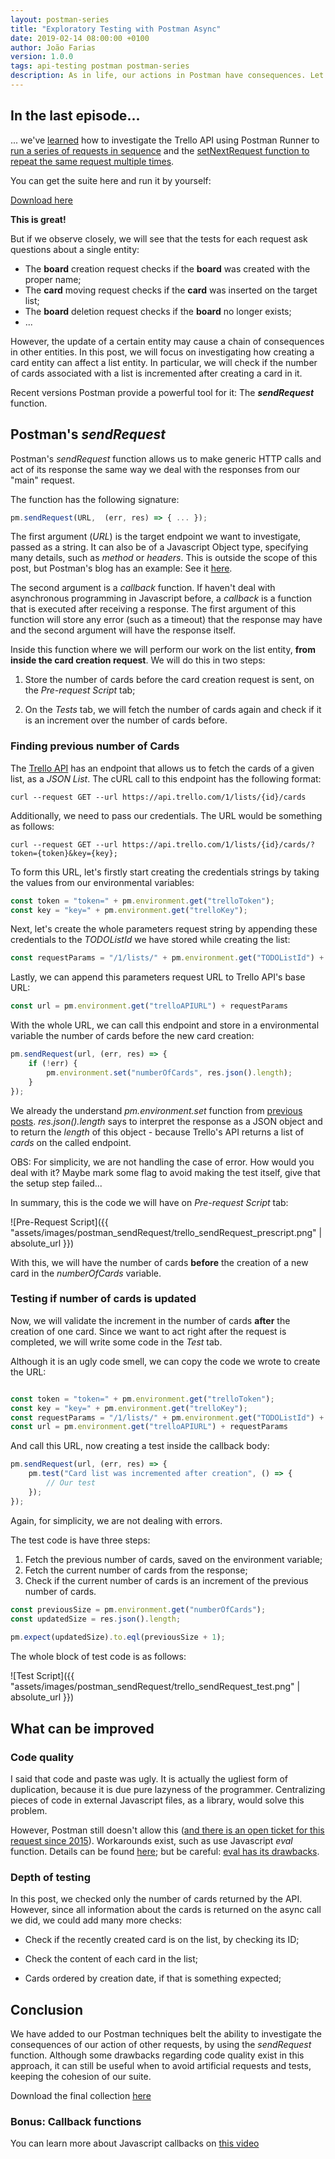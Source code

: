 ```yaml
---
layout: postman-series
title: "Exploratory Testing with Postman Async"
date: 2019-02-14 08:00:00 +0100
author: João Farias
version: 1.0.0
tags: api-testing postman postman-series
description: As in life, our actions in Postman have consequences. Let's learn how to explore affected entities.
---
```


## In the last episode...

... we've [learned](http://thatsabug.com/2019/02/01/postman_runner.html) how to investigate the Trello
API using Postman Runner to [run a series of requests in sequence](http://thatsabug.com/2019/02/01/postman_runner.html#execution) and the [setNextRequest function to repeat the same request multiple times](http://thatsabug.com/2019/02/01/postman_runner.html#postman-flows-with-setnextrequest).

You can get the suite here and run it by yourself:

[Download here](https://raw.githubusercontent.com/JoaoGFarias/JoaoGFarias.github.io/master/assets/images/postman_runner/thats_a_bug_postman_trello.postman_collection.json)

**This is great!**

But if we observe closely, we will see that the tests for each request ask questions about a single entity:

- The **board** creation request checks if the **board** was created with the proper name;
- The **card** moving request checks if the **card** was inserted on the target list;
- The **board** deletion request checks if the **board** no longer exists;
- ...

However, the update of a certain entity may cause a chain of consequences in other entities.
In this post, we will focus on investigating how creating a card entity can affect a list entity.
In particular, we will check if the number of cards associated with a list is incremented 
after creating a card in it.

Recent versions Postman provide a powerful tool for it: The _**sendRequest**_ function.

## Postman's _sendRequest_

Postman's _sendRequest_ function allows us to make generic HTTP calls and act
of its response the same way we deal with the responses from our "main" request.

The function has the following signature:

```javascript
pm.sendRequest(URL,  (err, res) => { ... });
```

The first argument (_URL_) is the target endpoint we want to investigate, passed as a string. It
can also be of a Javascript Object type, specifying many details, such as _method_ or _headers_.
This is outside the scope of this post, but Postman's blog has an example: See it [here](https://blog.getpostman.com/2017/10/03/send-asynchronous-requests-with-postmans-pm-api/).

The second argument is a _callback_ function. If haven't deal with asynchronous programming in
Javascript before, a _callback_ is a function that is executed after receiving a response.
The first argument of this function will store any error (such as a timeout) that the response may have
and the second argument will have the response itself.

Inside this function where we will perform our work on the list entity, **from inside the card creation request**.
We will do this in two steps:

1. Store the number of cards before the card creation request is sent, on the _Pre-request Script_ tab;

2.  On the _Tests_ tab, we will fetch the number of cards again and check if it is an increment over the number of cards before.

### Finding previous number of Cards

The [Trello API](https://developers.trello.com/reference/#listsidcards) has an endpoint
that allows us to fetch the cards of a given list, as a _JSON List_.
The cURL call to this endpoint has the following format:

```console
curl --request GET --url https://api.trello.com/1/lists/{id}/cards
```

Additionally, we need to pass our credentials. The URL would be something as follows:

```console
curl --request GET --url https://api.trello.com/1/lists/{id}/cards/?token={token}&key={key};
```

To form this URL, let's firstly start creating the credentials strings by taking the values from
our environmental variables:

```javascript
const token = "token=" + pm.environment.get("trelloToken");
const key = "key=" + pm.environment.get("trelloKey");
```

Next, let's create the whole parameters request string by appending these credentials to the _TODOListId_ we have stored while creating the list:

```javascript
const requestParams = "/1/lists/" + pm.environment.get("TODOListId") + "/cards/" + "/?" + token + "&" + key;
```

Lastly, we can append this parameters request URL to Trello API's base URL:

```javascript
const url = pm.environment.get("trelloAPIURL") + requestParams
```

With the whole URL, we can call this endpoint and store in a environmental variable
the number of cards before the new card creation:

```javascript
pm.sendRequest(url, (err, res) => {
    if (!err) {
        pm.environment.set("numberOfCards", res.json().length);
    }
});
```

We already the understand _pm.environment.set_ function from [previous posts](http://thatsabug.com/2019/01/10/intro_postman_trello.html#step-1-create-a-board).
_res.json().length_ says to interpret the response as a JSON object and to return the _length_ of this object - because Trello's API returns a list of _cards_
on the called endpoint.

OBS: For simplicity, we are not handling the case of error. How would you deal with it?
Maybe mark some flag to avoid making the test itself, give that the setup step failed...

In summary, this is the code we will have on _Pre-request Script_ tab:

![Pre-Request Script]({{ "assets/images/postman_sendRequest/trello_sendRequest_prescript.png" | absolute_url }})

With this, we will have the number of cards **before** the creation of a new card in the _numberOfCards_ variable.

### Testing if number of cards is updated

Now, we will validate the increment in the number of cards **after** the creation of one card.
Since we want to act right after the request is completed, we will write some code in the _Test_ tab.

Although it is an ugly code smell, we can copy the code we wrote to create the URL:

```javascript

const token = "token=" + pm.environment.get("trelloToken");
const key = "key=" + pm.environment.get("trelloKey");
const requestParams = "/1/lists/" + pm.environment.get("TODOListId") + "/cards/" + "/?" + token + "&" + key;
const url = pm.environment.get("trelloAPIURL") + requestParams
```

And call this URL, now creating a test inside the callback body:

```javascript
pm.sendRequest(url, (err, res) => {
    pm.test("Card list was incremented after creation", () => {
        // Our test
    });
});
```

Again, for simplicity, we are not dealing with errors.

The test code is have three steps:

1. Fetch the previous number of cards, saved on the environment variable;
2. Fetch the current number of cards from the response;
3. Check if the current number of cards is an increment of the previous number of cards.

```javascript
const previousSize = pm.environment.get("numberOfCards");
const updatedSize = res.json().length;
        
pm.expect(updatedSize).to.eql(previousSize + 1);
```

The whole block of test code is as follows:

![Test Script]({{ "assets/images/postman_sendRequest/trello_sendRequest_test.png" | absolute_url }})

## What can be improved

### Code quality

I said that code and paste was ugly. It is actually the ugliest form of duplication, because it is due pure lazyness of the programmer.
Centralizing pieces of code in external Javascript files, as a library, would solve this problem.

However, Postman still doesn't allow this ([and there is an open ticket for this request since 2015](https://github.com/postmanlabs/postman-app-support/issues/1180)). Workarounds exist, such as use Javascript _eval_ function. Details can be found [here](http://blog.getpostman.com/2015/09/29/writing-a-behaviour-driven-api-testing-environment-within-postman/); but be careful: [eval has its drawbacks](https://stackoverflow.com/questions/86513/why-is-using-the-javascript-eval-function-a-bad-idea).

### Depth of testing

In this post, we checked only the number of cards returned by the API. However, since all information about the cards is returned on the async call we did, we could add many more checks:

- Check if the recently created card is on the list, by checking its ID;

- Check the content of each card in the list;

- Cards ordered by creation date, if that is something expected;

## Conclusion

We have added to our Postman techniques belt the ability to investigate the consequences of our action of other requests, by using the _sendRequest_ function.
Although some drawbacks regarding code quality exist in this approach, it can still be useful when to avoid artificial requests and tests, keeping the cohesion
of our suite.

Download the final collection [here](https://raw.githubusercontent.com/JoaoGFarias/JoaoGFarias.github.io/api_postman_post/assets/images/postman_async/thats_a_bug_postman_trello.postman_collection.json)

### Bonus: Callback functions

You can learn more about Javascript callbacks on [this video](https://www.youtube.com/watch?v=pTbSfCT42_M)